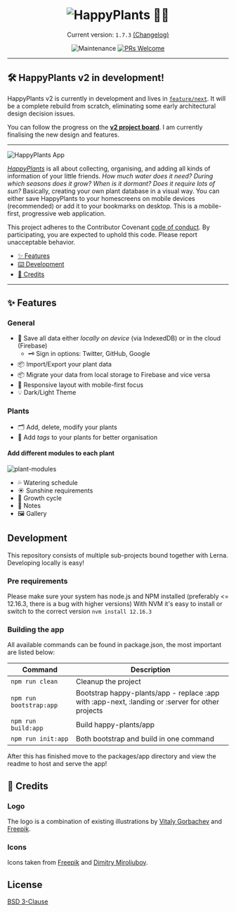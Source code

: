 <h1 align="center">
  <img src="resources/logo-readme.png" alt="HappyPlants 🌵🌱" />
</h1>

<p align="center">
  Current version: <code>1.7.3</code> <a href="packages/app/CHANGELOG.md">(Changelog)</a>
</p>

<p align="center">
  <img src="https://img.shields.io/maintenance/yes/2020.svg" alt="Maintenance" />
  <a href="http://makeapullrequest.com" target="_blank">
    <img src="https://img.shields.io/badge/PRs-welcome-brightgreen.svg?style=flat-square" alt="PRs Welcome" />
  </a>
</p>

---

## 🛠 HappyPlants v2 in development!

HappyPlants v2 is currently in development and lives in [`feature/next`](https://github.com/morkro/happy-plants/tree/feature/next). It will be a complete rebuild from scratch, eliminating some early architectural design decision issues. 

You can follow the progress on the [**v2 project board**](https://github.com/morkro/happy-plants/projects/6). I am currently finalising the new design and features.

---

<img src="resources/happyplants-phone-presentation.png" alt="HappyPlants App" />

[_HappyPlants_](https://happyplants.garden) is all about collecting, organising, and adding all kinds of information of your little friends. _How much water does it need? During which seasons does it grow? When is it dormant? Does it require lots of sun?_ Basically, creating your own plant database in a visual way. You can either save HappyPlants to your homescreens on mobile devices (recommended) or add it to your bookmarks on desktop. This is a mobile-first, progressive web application.

This project adheres to the Contributor Covenant [code of conduct](CODE_OF_CONDUCT.md).
By participating, you are expected to uphold this code. Please report unacceptable behavior.

-   [✨ Features](#features)
-   [⌨️ Development](#development)
-   [🎉 Credits](#credits)

---

## ✨ Features

### General

- 🔋 Save all data either _locally on device_ (via IndexedDB) or in the cloud (Firebase)
  - 🗝 Sign in options: Twitter, GitHub, Google
- 📦 Import/Export your plant data
- 📦 Migrate your data from local storage to Firebase and vice versa
- 📱 Responsive layout with mobile-first focus
- 💡 Dark/Light Theme

### Plants

- 🗂 Add, delete, modify your plants
- 🔖 Add _tags_ to your plants for better organisation

#### Add different modules to each plant

![plant-modules](resources/plant-modules.png)

  - 💦 Watering schedule
  - ☀️ Sunshine requirements
  - 🌱 Growth cycle
  - 📝 Notes
  - 🖼 Gallery

## Development
This repository consists of multiple sub-projects bound together with Lerna. Developing locally is easy!

### Pre requirements
Please make sure your system has node.js and NPM installed (preferably <= 12.16.3, there is a bug with higher versions)
With NVM it's easy to install or switch to the correct version `nvm install 12.16.3`

### Building the app

All available commands can be found in package.json, the most important are listed below:

| Command | Description |
| ------- | ----------- |
| `npm run clean` | Cleanup the project |
| `npm run bootstrap:app` | Bootstrap happy-plants/app - replace :app with :app-next, :landing or :server for other projects |
| `npm run build:app` | Build happy-plants/app |
| `npm run init:app` | Both bootstrap and build in one command |

After this has finished move to the packages/app directory and view the readme to host and serve the app!

## 🎉 Credits
### Logo
The logo is a combination of existing illustrations by [Vitaly Gorbachev](https://www.flaticon.com/authors/vitaly-gorbachev) and [Freepik](https://www.flaticon.com/authors/freepik).

### Icons
Icons taken from [Freepik](http://www.freepik.com) and [Dimitry Miroliubov](http://www.flaticon.com/authors/dimitry-miroliubov).

## License
[BSD 3-Clause](https:/github.com/morkro/happy-plants/LICENSE)
